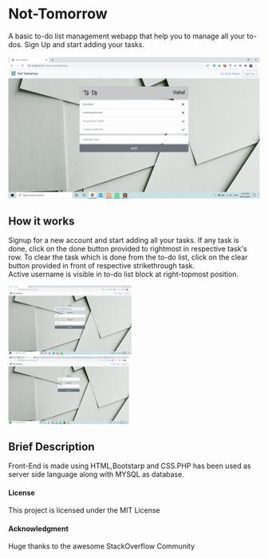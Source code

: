 # Not-Tomorrow
A basic to-do list management webapp that help you to manage all your to-dos.
Sign Up and start adding your tasks.
<br><br>
<img src="readme_images/signin1.png" />
          
## How it works 
Signup for a new account and start adding all your tasks.
If any task is done, click on the done button provided to rightmost in respective task's row.
To clear the task which is done from the to-do list, click on the clear button provided in front of respective strikethrough task. 
<br>
Active username is visible in to-do list block at right-topmost position.
<p><img src="readme_images/signup.png" width=49% height=50%/>&nbsp &nbsp <img src="readme_images/signin.png" width=48% height=50%/></p>

## Brief Description
Front-End is made using HTML,Bootstarp and CSS.PHP has been used as server side language along with MYSQL as database.




#### License

This project is licensed under the MIT License

#### Acknowledgment

 Huge thanks to the awesome StackOverflow Community
